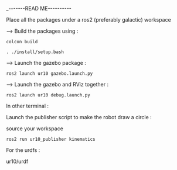 _-------READ ME----------


Place all the packages under a ros2 (preferably galactic) workspace

--> Build the packages using :


```
colcon build

. ./install/setup.bash

```

--> Launch the gazebo package : 

```
ros2 launch ur10 gazebo.launch.py

```

--> Launch the gazebo and RViz together : 

```
ros2 launch ur10 debug.launch.py

```

In other terminal :

Launch the publisher script to make the robot draw a circle :

source your workspace 

```
ros2 run ur10_publisher kinematics
```


For the urdfs : 

ur10/urdf